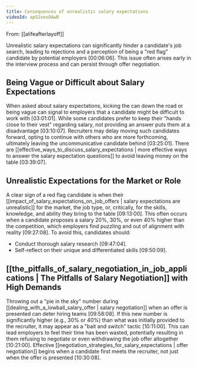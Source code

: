 ```yaml
---
title: Consequences of unrealistic salary expectations
videoId: apS2xosOAw8
---
```


From: [[alifeafterlayoff]] <br/> 

Unrealistic salary expectations can significantly hinder a candidate's job search, leading to rejections and a perception of being a "red flag" candidate by potential employers <a class="yt-timestamp" data-t="00:06:06">[00:06:06]</a>. This issue often arises early in the interview process and can persist through offer negotiation.

## Being Vague or Difficult about Salary Expectations
When asked about salary expectations, kicking the can down the road or being vague can signal to employers that a candidate might be difficult to work with <a class="yt-timestamp" data-t="03:01:01">[03:01:01]</a>. While some candidates prefer to keep their "hands close to their vest" regarding salary, not providing an answer puts them at a disadvantage <a class="yt-timestamp" data-t="03:10:07">[03:10:07]</a>. Recruiters may delay moving such candidates forward, opting to continue with others who are more forthcoming, ultimately leaving the uncommunicative candidate behind <a class="yt-timestamp" data-t="03:25:01">[03:25:01]</a>. There are [[effective_ways_to_discuss_salary_expectations | more effective ways to answer the salary expectation questions]] to avoid leaving money on the table <a class="yt-timestamp" data-t="03:39:07">[03:39:07]</a>.

## Unrealistic Expectations for the Market or Role
A clear sign of a red flag candidate is when their [[impact_of_salary_expectations_on_job_offers | salary expectations are unrealistic]] for the market, the job type, or, critically, for the skills, knowledge, and ability they bring to the table <a class="yt-timestamp" data-t="09:13:00">[09:13:00]</a>.
This often occurs when a candidate proposes a salary 20%, 30%, or even 40% higher than the competition, which employers find puzzling and out of alignment with reality <a class="yt-timestamp" data-t="09:27:08">[09:27:08]</a>.
To avoid this, candidates should:
*   Conduct thorough salary research <a class="yt-timestamp" data-t="09:47:04">[09:47:04]</a>.
*   Self-reflect on their unique and differentiated skills <a class="yt-timestamp" data-t="09:50:09">[09:50:09]</a>.

## [[the_pitfalls_of_salary_negotiation_in_job_applications | The Pitfalls of Salary Negotiation]] with High Demands
Throwing out a "pie in the sky" number during [[dealing_with_a_lowball_salary_offer | salary negotiation]] when an offer is presented can deter hiring teams <a class="yt-timestamp" data-t="09:58:08">[09:58:08]</a>. If this new number is significantly higher (e.g., 30% or 40%) than what was initially provided to the recruiter, it may appear as a "bait and switch" tactic <a class="yt-timestamp" data-t="10:11:00">[10:11:00]</a>. This can lead employers to feel their time has been wasted, potentially resulting in them refusing to negotiate or even withdrawing the job offer altogether <a class="yt-timestamp" data-t="10:21:00">[10:21:00]</a>. Effective [[negotiation_strategies_for_salary_expectations | offer negotiation]] begins when a candidate first meets the recruiter, not just when the offer is presented <a class="yt-timestamp" data-t="10:30:08">[10:30:08]</a>.